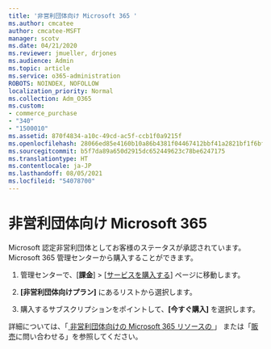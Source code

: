 ```yaml
---
title: '非営利団体向け Microsoft 365 '
ms.author: cmcatee
author: cmcatee-MSFT
manager: scotv
ms.date: 04/21/2020
ms.reviewer: jmueller, drjones
ms.audience: Admin
ms.topic: article
ms.service: o365-administration
ROBOTS: NOINDEX, NOFOLLOW
localization_priority: Normal
ms.collection: Adm_O365
ms.custom:
- commerce_purchase
- "340"
- "1500010"
ms.assetid: 870f4834-a10c-49cd-ac5f-ccb1f0a9215f
ms.openlocfilehash: 28066ed85e4160b10a86b4381f04467412bbf41a2821bf1f6bf6cc878acd80f6
ms.sourcegitcommit: b5f7da89a650d2915dc652449623c78be6247175
ms.translationtype: HT
ms.contentlocale: ja-JP
ms.lasthandoff: 08/05/2021
ms.locfileid: "54078700"
---
```

# <a name="microsoft-365-for-nonprofits---approved"></a>非営利団体向け Microsoft 365

Microsoft 認定非営利団体としてお客様のステータスが承認されています。 Microsoft 365 管理センターから購入することができます。

1. 管理センターで、[**課金**] \> [[サービスを購入する](https://go.microsoft.com/fwlink/p/?linkid=868433)] ページに移動します。

2. **[非営利団体向けプラン]** にあるリストから選択します。

3. 購入するサブスクリプションをポイントして、**[今すぐ購入]** を選択します。

詳細については、「[ 非営利団体向けの Microsoft 365 リソースの ](https://www.microsoft.com/nonprofits/microsoft-365)」 または「[販売](https://www.microsoft.com/nonprofits/contact-us)に問い合わせる」を参照してください。
